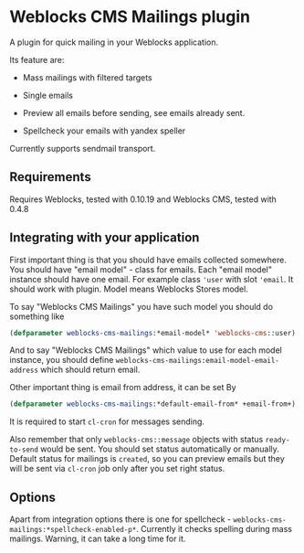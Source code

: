 # Weblocks CMS Mailings plugin

A plugin for quick mailing in your Weblocks application.

Its feature are: 

* Mass mailings with filtered targets 

* Single emails 

* Preview all emails before sending, see emails already sent.

* Spellcheck your emails with yandex speller


Currently supports sendmail transport.

## Requirements

Requires Weblocks, tested with 0.10.19 and Weblocks CMS, tested with 0.4.8

## Integrating with your application

First important thing is that you should have emails collected somewhere.
You should have "email model" - class for emails. Each "email model" instance should have one email.
For example class `'user` with slot `'email`. It should work with plugin.
Model means Weblocks Stores model.

To say "Weblocks CMS Mailings" you have such model you should do something like

```lisp 
(defparameter weblocks-cms-mailings:*email-model* 'weblocks-cms::user) 
```

And to say "Weblocks CMS Mailings" which value to use for each model instance, you should define `weblocks-cms-mailings:email-model-email-address`  which should return email.

Other important thing is email from address, it can be set By

```lisp 
(defparameter weblocks-cms-mailings:*default-email-from* +email-from+)
```

It is required to start `cl-cron` for messages sending.

Also remember that only `weblocks-cms::message` objects with status `ready-to-send` would be sent.
You should set status automatically or manually. 
Default status for mailings is `created`, so you can preview emails but they will be sent via `cl-cron` job only after you set right status.

## Options 

Apart from integration options there is one for spellcheck - `weblocks-cms-mailings:*spellcheck-enabled-p*`.
Currently it checks spelling during mass mailings. Warning, it can take a long time for it.
